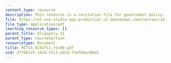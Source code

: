 ```yaml
---
content_type: resource
description: This resource is a recitation file for government policy.
file: https://ol-ocw-studio-app-production.s3.amazonaws.com/courses/14-01sc-principles-of-microeconomics-fall-2011/dffbb225142d51c3adcd71ef6bac0be5_MIT14_01SCF11_rec09.pdf
file_type: application/pdf
learning_resource_types: []
parent_title: Oligopoly II
parent_type: CourseSection
resourcetype: Document
title: MIT14_01SCF11_rec09.pdf
uid: dffbb225-142d-51c3-adcd-71ef6bac0be5
---
```

